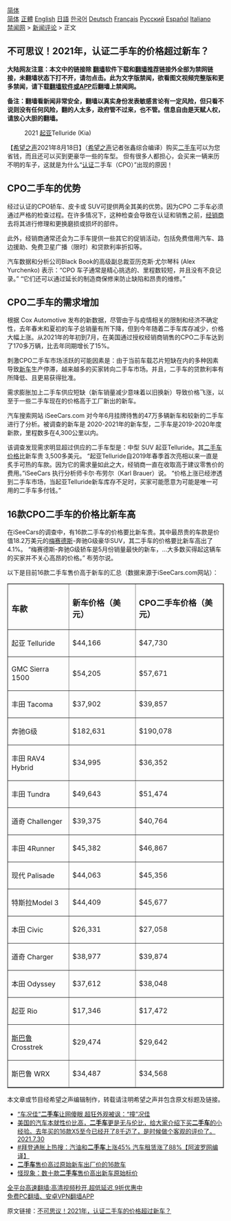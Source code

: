  <!-- 面包屑导航 --> <div class="breadcrumb"><!-- GTranslate: https://gtranslate.io/ -->  <div class="switcher notranslate">  <div class="selected">  <a href="#" onclick="return false;"> 简体</a>  </div>  <div class="option">  <a href="https://www.bannedbook.org" onclick="doGTranslate('zh-CN|zh-CN');jQuery('div.switcher div.selected a').html(jQuery(this).html());return false;" title="简体中文" class="nturl selected"> 简体</a>  <a href="https://www.bannedbook.org/zh-tw/" onclick="doGTranslate('zh-CN|zh-TW');jQuery('div.switcher div.selected a').html(jQuery(this).html());return false;" title="繁體中文" class="nturl"> 正體</a>  <a href="https://www.bannedbook.org/en/" onclick="doGTranslate('zh-CN|en');jQuery('div.switcher div.selected a').html(jQuery(this).html());return false;" title="English" class="nturl"> English</a>  <a href="https://www.bannedbook.org/ja/" onclick="doGTranslate('zh-CN|ja');jQuery('div.switcher div.selected a').html(jQuery(this).html());return false;" title="日本語" class="nturl"> 日語</a>  <a href="https://www.bannedbook.org/ko/" onclick="doGTranslate('zh-CN|ko');jQuery('div.switcher div.selected a').html(jQuery(this).html());return false;" title="한국어" class="nturl"> 한국어</a>  <a href="https://www.bannedbook.org/de/" onclick="doGTranslate('zh-CN|de');jQuery('div.switcher div.selected a').html(jQuery(this).html());return false;" title="Deutsch" class="nturl"> Deutsch</a>  <a href="https://www.bannedbook.org/fr/" onclick="doGTranslate('zh-CN|fr');jQuery('div.switcher div.selected a').html(jQuery(this).html());return false;" title="Français" class="nturl"> Français</a>  <a href="https://www.bannedbook.org/ru/" onclick="doGTranslate('zh-CN|ru');jQuery('div.switcher div.selected a').html(jQuery(this).html());return false;" title="Русский" class="nturl"> Русский</a>  <a href="https://www.bannedbook.org/es/" onclick="doGTranslate('zh-CN|es');jQuery('div.switcher div.selected a').html(jQuery(this).html());return false;" title="Español" class="nturl"> Español</a>  <a href="https://www.bannedbook.org/it/" onclick="doGTranslate('zh-CN|it');jQuery('div.switcher div.selected a').html(jQuery(this).html());return false;" title="Italiano" class="nturl"> Italiano</a>  </div>  </div>      <div class='breadcrumb-sub'><!-- Breadcrumb NavXT 6.3.0 --> <a href="https://www.bannedbook.org/" class="home">禁闻网</a> &gt; <a href="https://www.bannedbook.org/bnews/comments/" class="category">新闻评论</a> &gt; 正文</div></div><h2>不可思议！2021年，认证二手车的价格超过新车？</h2> <p class="notice"><b>大陆网友注意：本文中的链接除 <a href="https://github.com/bannedbook/fanqiang" >翻墙</a>软件下载和<a href="https://github.com/killgcd/justmysocks/blob/master/README.md">翻墙推荐</a>链接外全部为禁网链接，未翻墙状态下打不开，请勿点击。此为文字版禁闻，欲看图文视频完整版和更多禁闻，请下载<a href="https://github.com/bannedbook/fanqiang">翻墙软件或APP</a>后翻墙上禁闻网。</p><p>备注：翻墙看新闻非常安全，翻墙以真实身份发表敏感言论有一定风险，但只看不说则没有任何风险，翻的人太多，政府管不过来，也不管。信息自由是天赋人权，请放心大胆的翻墙。</b></p>  <div class="entry"> <figure> <p><figcaption>2021 <a href="https://www.bannedbook.org/bnews/tag/%E8%B5%B7%E4%BA%9A/" class="st_tag internal_tag" rel="tag" title="标签 起亚 下的日志">起亚</a>Telluride (Kia)</figcaption></figure> <p>【<span class='wp_keywordlink_affiliate'><a href="https://www.soundofhope.org" title="希望之声" target="_blank">希望之声</a></span>2021年8月18日】（<a href="https://www.bannedbook.org/bnews/tag/%e5%b8%8c%e6%9c%9b%e4%b9%8b%e5%a3%b0/" class="st_tag internal_tag" rel="tag" title="标签 希望之声 下的日志">希望之声</a>记者张鑫综合编译）购买<a href="https://www.bannedbook.org/bnews/tag/%E4%BA%8C%E6%89%8B%E8%BD%A6/" class="st_tag internal_tag" rel="tag" title="标签 二手车 下的日志">二手车</a>可以为您省钱，而且还可以买到更豪华一些的车型。 但有很多人都担心，会买来一辆来历不明的车子，这就是为什么“<a href="https://www.bannedbook.org/bnews/tag/%E8%AE%A4%E8%AF%81/" class="st_tag internal_tag" rel="tag" title="标签 认证 下的日志">认证</a>二手车（CPO）”出现的原因！</p> <h2>CPO二手车的优势</h2> <p>经过认证的CPO轿车、皮卡或 SUV可提供两全其美的优势。因为CPO 二手车必须通过严格的检查过程。在许多情况下，这种检查会导致在认证和销售之前，<a href="https://www.bannedbook.org/bnews/tag/%e7%bb%8f%e9%94%80%e5%95%86/" class="st_tag internal_tag" rel="tag" title="标签 经销商 下的日志">经销商</a>去将其进行修理和更换磨损或损坏的部件。</p> <p>此外，经销商通常还会为二手车提供一些其它的促销活动，包括免费借用汽车、路边援助、免费卫星广播（限时）和贷款利率折扣等。</p> <p>汽车数据和分析公司Black Book的高级副总裁亚历克斯·尤尔琴科 (Alex Yurchenko) 表示：“CPO 车子通常是精心挑选的、里程数较短，并且没有不良记录。” “它们还可以通过延长的制造商保修来防止缺陷和昂贵的维修。”</p> <h2>CPO二手车的需求增加</h2> <p>根据 Cox Automotive 发布的新数据，尽管由于与疫情相关的限制和经济不确定性，去年春末和夏初的车子总销量有所下降，但到今年随着二手车库存减少，价格大幅上涨。从2021年的年初到7月，在美国通过授权经销商销售的CPO二手车达到了170多万辆，比去年同期增长了15%。</p> <p>刺激CPO二手车市场活跃的可能因素是：由于当前车载芯片短缺在内的多种因素导致<a href="https://www.bannedbook.org/bnews/tag/%E6%96%B0%E8%BD%A6/" class="st_tag internal_tag" rel="tag" title="标签 新车 下的日志">新车</a>生产停滞，越来越多的买家转向二手车市场。并且，二手车的贷款利率有所降低、且更易获得批准。</p> <p>需求膨胀加上二手车供应短缺（新车销量减少意味着以旧换新）导致价格飞涨，以至于一些二手车现在的价格高于工厂新出的新车。</p>  <p>汽车搜索网站 iSeeCars.com 对今年6月挂牌待售的47万多辆新车和较新的二手车进行了分析。被调查的新车是 2020-2021年的新车型，二手车是2019-2020年度新款，里程数多在4,300公里以内。</p> <p>该调查发现需求明显超过供应的二手车型是：中型 SUV 起亚Telluride。其<a href="https://www.bannedbook.org/bnews/tag/%E4%BA%8C%E6%89%8B%E8%BD%A6%E4%BB%B7%E6%A0%BC/" class="st_tag internal_tag" rel="tag" title="标签 二手车价格 下的日志">二手车价格</a>比新车贵 3,500多美元。 “起亚Telluride自2019年春季首次亮相以来一直是炙手可热的车款。因为它的需求量如此之大，经销商一直在收取高于建议零售价的费用。”iSeeCars 执行分析师卡尔·布劳尔（Karl Brauer）说。 “价格上涨已经渗透到二手车市场，当起亚Telluride新车库存不足时，买家可能愿意为可能是唯一可用的二手车多付钱。”</p> <h2>16款CPO二手车的价格比新车高</h2> <p>在iSeeCars的调查中，有16款二手车的价格要比新车贵。其中最昂贵的车款是价值18.2万美元的<a href="https://www.bannedbook.org/bnews/tag/%E6%A2%85%E8%B5%9B%E5%BE%B7%E6%96%AF/" class="st_tag internal_tag" rel="tag" title="标签 梅赛德斯 下的日志">梅赛德斯</a>-奔驰G级豪华SUV，其二手车的价格要比新车高出了4.1%。 “梅赛德斯-奔驰G级轿车是5月份销量最快的新车，…大多数买得起这辆车的买家并不关心高昂的价格。” 布劳尔说。</p> <p>以下是目前16款二手车售价高于新车的汇总（数据来源于iSeeCars.com网站）：</p> <table align="center" border="1" cellpadding="1" cellspacing="1"> <tbody> <tr> <td> <h3>车款</h3> </td> <td> <h3>新车价格（美元）</h3> </td> <td> <h3>CPO二手车价格（美元）</h3> </td> </tr> <tr> <td> <p>起亚 Telluride</p> </td> <td>$44,166</td> <td>$47,730</td> </tr> <tr> <td> <p>GMC Sierra 1500</p> </td> <td>$54,205</td> <td>$57,671</td> </tr> <tr> <td> <p>丰田 Tacoma</p>  </td> <td>$37,902</td> <td>$39,857</td> </tr> <tr> <td> <p>奔驰G级</p> </td> <td>$182,631</td> <td>$190,078</td> </tr> <tr> <td> <p>丰田 RAV4 Hybrid</p> </td> <td>$34,995</td> <td>$36,352</td> </tr> <tr> <td> <p>丰田 Tundra</p> </td> <td>$49,643</td> <td>$51,474</td> </tr> <tr> <td> <p>道奇 Challenger</p> </td> <td>$39,375</td> <td>$40,764</td> </tr> <tr> <td> <p>丰田 4Runner</p> </td> <td>$45,382</td> <td>$46,867</td> </tr> <tr> <td> <p>现代 Palisade</p> </td> <td>$44,063</td> <td>$45,356</td> </tr> <tr> <td> <p>特斯拉Model 3</p>  </td> <td>$44,409</td> <td>$45,677</td> </tr> <tr> <td> <p>本田 Civic</p> </td> <td>$26,331</td> <td>$27,058</td> </tr> <tr> <td> <p>道奇 Charger</p> </td> <td>$38,977</td> <td>$39,874</td> </tr> <tr> <td> <p>本田 Odyssey</p> </td> <td>$37,612</td> <td>$38,048</td> </tr> <tr> <td> <p>起亚 Rio</p> </td> <td>$17,346</td> <td>$17,472</td> </tr> <tr> <td> <p><a href="https://www.bannedbook.org/bnews/tag/%E6%96%AF%E5%B7%B4%E9%B2%81/" class="st_tag internal_tag" rel="tag" title="标签 斯巴鲁 下的日志">斯巴鲁</a> Crosstrek</p> </td> <td>$29,474</td> <td>$29,642</td> </tr> <tr> <td> <p>斯巴鲁 WRX</p> </td> <td>$34,487</td> <td>$34,568</td> </tr> </tbody> </table> <p>本文章或节目经希望之声编辑制作，转载请注明希望之声并包含原文标题及链接。 </p>  <ul class='op-related-articles' title='相关阅读'> <li><a href='https://www.bannedbook.org/bnews/funmedia/20210809/1602912.html' target='_blank'>“车况佳”<b>二手车</b>让网傻眼 超狂外观被讽：“撞”况佳</a></li> <li><a href='https://www.bannedbook.org/bnews/bannedvideo/20210731/1597501.html' target='_blank'>美国的汽车本就性价比高，<b>二手车</b>更是无与伦比，给大家介绍下买<b>二手车</b>的小经验。去年买的16款X5至今已经开了8千迈了，是时候做个客观的评价了。2021.7.30</a></li> <li><a href='https://www.bannedbook.org/bnews/cnnews/20210719/1589693.html' target='_blank'>#拜登通胀上热搜：汽油和<b>二手车</b>上涨45% 汽车租赁涨了88%【阿波罗网编译】</a></li> <li><a href='https://www.bannedbook.org/bnews/lifebaike/20210704/1580283.html' target='_blank'><b>二手车</b>售价高过原始新车出厂价的16款车</a></li> <li><a href='https://www.bannedbook.org/bnews/lifebaike/20210628/1576097.html' target='_blank'>怪现象：数十款<b>二手车</b>售价高出新车原始标价</a></li> </ul> <p class="texttj"> <a href="https://github.com/bannedbook/fanqiang/wiki/V2ray%E6%9C%BA%E5%9C%BA" target="_blank">全平台高速翻墙:高清视频秒开,超低延迟,9折优惠中</a><br/> <a href="https://github.com/bannedbook/fanqiang/wiki/%E7%A6%81%E9%97%BB%E7%BD%91%E5%AE%89%E5%8D%93%E7%BF%BB%E5%A2%99%E6%96%B0%E9%97%BBAPP" target="_blank">免费PC翻墙、安卓VPN翻墙APP</a></p><p>原文链接：<a class="src_link"  href="https://www.soundofhope.org/post/536636" target="_blank">不可思议！2021年，认证二手车的价格超过新车？</a></p><a name='sharetosocial'></a>  <div style="margin-bottom:5px;padding-bottom:5px;clear:both"> <div id="archive-pix-1" class="banner-ads"> <!-- AuctionX Display platform tag START --> <div id="26318x728x90x621x_ADSLOT2" clicktrack="%%CLICK_URL_ESC%%"></div> <!-- AuctionX Display platform tag END --> </div> <div id="archive-pix-2" class="banner-ads"> <!-- AuctionX Display platform tag START --> <div id="26315x300x250x621x_ADSLOT2" clicktrack="%%CLICK_URL_ESC%%"></div> <!-- AuctionX Display platform tag END --> </div> </div>  <div id="archive-pix-1" class="banner-ads"> <!-- AuctionX Display platform tag START --> <div id="26318x728x90x621x_ADSLOT3" clicktrack="%%CLICK_URL_ESC%%"></div> <!-- AuctionX Display platform tag END --> </div> </div><!--END ENTRY--> 